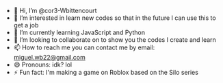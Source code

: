 - 👋 Hi, I’m @cor3-Wbittencourt
- 👀 I’m interested in learn new codes so that in the future I can use this to get a job
- 🌱 I’m currently learning JavaScript and Python
- 💞️ I’m looking to collaborate on to show you the codes I create and learn
- 📫 How to reach me you can contact me by email: miguel.wb22@gmail.com
- 😄 Pronouns: idk? lol 
- ⚡ Fun fact: I'm making a game on Roblox based on the Silo series

<!---
cor3-Wbittencourt/cor3-Wbittencourt is a ✨ special ✨ repository because its `README.md` (this file) appears on your GitHub profile.
You can click the Preview link to take a look at your changes.
--->
